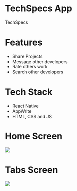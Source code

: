 # TechSpecs App
TechSpecs

# Features
* Share Projects
* Message other developers
* Rate others work
* Search other developers


# Tech Stack
* React Native
* AppWrite
* HTML, CSS and JS

# Home Screen
<img src="assets/images/screenshots/onboarding.jpeg">  
 
# Tabs Screen
<img src="assets/images/screenshots/tabs.jpeg">  
